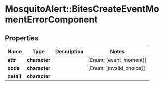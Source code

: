 # MosquitoAlert::BitesCreateEventMomentErrorComponent


## Properties
Name | Type | Description | Notes
------------ | ------------- | ------------- | -------------
**attr** | **character** |  | [Enum: [event_moment]] 
**code** | **character** |  | [Enum: [invalid_choice]] 
**detail** | **character** |  | 


